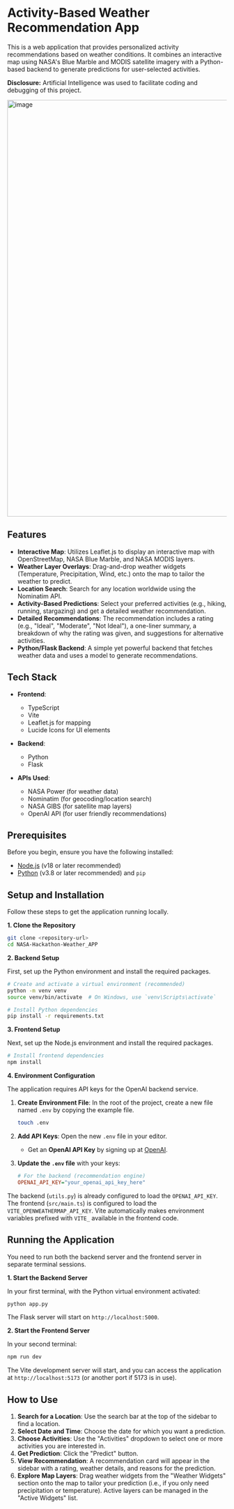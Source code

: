 # Activity-Based Weather Recommendation App

This is a web application that provides personalized activity recommendations based on weather conditions. It combines an interactive map using NASA's Blue Marble and MODIS satellite imagery with a Python-based backend to generate predictions for user-selected activities.

**Disclosure:** Artificial Intelligence was used to facilitate coding and debugging of this project.

<img width="1919" height="956" alt="image" src="https://github.com/user-attachments/assets/dfc55b0b-a4f5-4164-817b-33cc73bba758" />

## Features

- **Interactive Map**: Utilizes Leaflet.js to display an interactive map with OpenStreetMap, NASA Blue Marble, and NASA MODIS layers.
- **Weather Layer Overlays**: Drag-and-drop weather widgets (Temperature, Precipitation, Wind, etc.) onto the map to tailor the weather to predict.
- **Location Search**: Search for any location worldwide using the Nominatim API.
- **Activity-Based Predictions**: Select your preferred activities (e.g., hiking, running, stargazing) and get a detailed weather recommendation.
- **Detailed Recommendations**: The recommendation includes a rating (e.g., "Ideal", "Moderate", "Not Ideal"), a one-liner summary, a breakdown of why the rating was given, and suggestions for alternative activities.
- **Python/Flask Backend**: A simple yet powerful backend that fetches weather data and uses a model to generate recommendations.

## Tech Stack

- **Frontend**:
  - TypeScript
  - Vite
  - Leaflet.js for mapping
  - Lucide Icons for UI elements

- **Backend**:
  - Python
  - Flask

- **APIs Used**:
  - NASA Power (for weather data)
  - Nominatim (for geocoding/location search)
  - NASA GIBS (for satellite map layers)
  - OpenAI API (for user friendly recommendations)

## Prerequisites

Before you begin, ensure you have the following installed:
- [Node.js](https://nodejs.org/) (v18 or later recommended)
- [Python](https://www.python.org/downloads/) (v3.8 or later recommended) and `pip`

## Setup and Installation

Follow these steps to get the application running locally.

**1. Clone the Repository**
```bash
git clone <repository-url>
cd NASA-Hackathon-Weather_APP
```

**2. Backend Setup**

First, set up the Python environment and install the required packages.

```bash
# Create and activate a virtual environment (recommended)
python -m venv venv
source venv/bin/activate  # On Windows, use `venv\Scripts\activate`

# Install Python dependencies
pip install -r requirements.txt
```

**3. Frontend Setup**

Next, set up the Node.js environment and install the required packages.

```bash
# Install frontend dependencies
npm install
```

**4. Environment Configuration**

The application requires API keys for the OpenAI backend service.

1.  **Create Environment File**: In the root of the project, create a new file named `.env` by copying the example file.
    ```bash
    touch .env
    ```

2.  **Add API Keys**: Open the new `.env` file in your editor.
    -   Get an **OpenAI API Key** by signing up at [OpenAI](https://platform.openai.com/).

3.  **Update the `.env` file** with your keys:
    ```ini
    # For the backend (recommendation engine)
    OPENAI_API_KEY="your_openai_api_key_here"
    ```

The backend (`utils.py`) is already configured to load the `OPENAI_API_KEY`. The frontend (`src/main.ts`) is configured to load the `VITE_OPENWEATHERMAP_API_KEY`. Vite automatically makes environment variables prefixed with `VITE_` available in the frontend code.

## Running the Application

You need to run both the backend server and the frontend server in separate terminal sessions.

**1. Start the Backend Server**

In your first terminal, with the Python virtual environment activated:
```bash
python app.py
```
The Flask server will start on `http://localhost:5000`.

**2. Start the Frontend Server**

In your second terminal:
```bash
npm run dev
```
The Vite development server will start, and you can access the application at `http://localhost:5173` (or another port if 5173 is in use).

## How to Use

1.  **Search for a Location**: Use the search bar at the top of the sidebar to find a location.
2.  **Select Date and Time**: Choose the date for which you want a prediction.
3.  **Choose Activities**: Use the "Activities" dropdown to select one or more activities you are interested in.
4.  **Get Prediction**: Click the "Predict" button.
5.  **View Recommendation**: A recommendation card will appear in the sidebar with a rating, weather details, and reasons for the prediction.
6.  **Explore Map Layers**: Drag weather widgets from the "Weather Widgets" section onto the map to tailor your prediction (i.e., if you only need precipitation or temperature). Active layers can be managed in the "Active Widgets" list.
